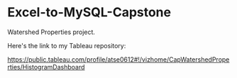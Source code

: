 # Excel-to-MySQL-Capstone
Watershed Properties project.


Here's the link to my Tableau repository:

https://public.tableau.com/profile/atse0612#!/vizhome/CapWatershedProperties/HistogramDashboard

